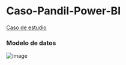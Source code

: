 # Caso-Pandil-Power-BI

[Caso de estudio](https://github.com/Gaboytes/Caso-Pandil-Power-BI/blob/main/PANDIL%20Escenario.pdf)

### Modelo de datos
![image](https://github.com/Gaboytes/Casos-de-estudio-Power-BI/assets/145523136/4746ad37-4940-4edf-8510-039a220ff9ea)
